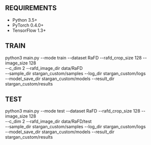 ## REQUIREMENTS
- Python 3.5+
- PyTorch 0.4.0+
- TensorFlow 1.3+

## TRAIN
python3 main.py --mode train --dataset RaFD --rafd_crop_size 128 --image_size 128 \
                 --c_dim 2 --rafd_image_dir data/RaFD \
                 --sample_dir stargan_custom/samples --log_dir stargan_custom/logs \
                 --model_save_dir stargan_custom/models --result_dir stargan_custom/results

## TEST
python3 main.py --mode test --dataset RaFD --rafd_crop_size 128 --image_size 128 \
                 --c_dim 2 --rafd_image_dir data/RaFD/test \
                 --sample_dir stargan_custom/samples --log_dir stargan_custom/logs \
                 --model_save_dir stargan_custom/models --result_dir stargan_custom/results
